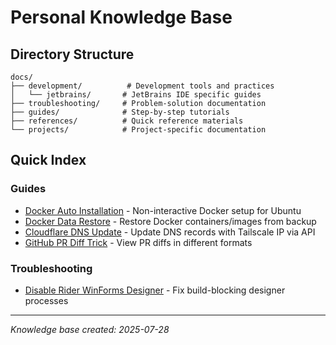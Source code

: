 # Personal Knowledge Base

## Directory Structure

```
docs/
├── development/          # Development tools and practices
│   └── jetbrains/       # JetBrains IDE specific guides
├── troubleshooting/     # Problem-solution documentation
├── guides/              # Step-by-step tutorials
├── references/          # Quick reference materials
└── projects/            # Project-specific documentation
```

## Quick Index

### Guides
- [Docker Auto Installation](docs/guides/docker-auto-install.md) - Non-interactive Docker setup for Ubuntu
- [Docker Data Restore](docs/guides/docker-data-restore.md) - Restore Docker containers/images from backup
- [Cloudflare DNS Update](docs/guides/cloudflare-dns-update.md) - Update DNS records with Tailscale IP via API
- [GitHub PR Diff Trick](docs/guides/github-pr-diff-trick.md) - View PR diffs in different formats

### Troubleshooting
- [Disable Rider WinForms Designer](docs/troubleshooting/disable-rider-winforms-designer.md) - Fix build-blocking designer processes

---

*Knowledge base created: 2025-07-28*